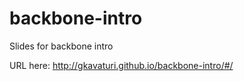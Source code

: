 backbone-intro
==============

Slides for backbone intro

URL here: http://gkavaturi.github.io/backbone-intro/#/
